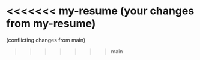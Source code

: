 <<<<<<< my-resume
(your changes from my-resume)
=======
(conflicting changes from main)
>>>>>>> main
